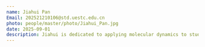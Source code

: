 ```yaml
---
name: Jiahui Pan
Email: 202521210106@std.uestc.edu.cn
photo: people/master/photo/Jiahui_Pan.jpg
date: 2025-09-01
description: Jiahui is dedicated to applying molecular dynamics to study battery materials, aiming to deepen the understanding of electrochemical processes and improve battery performance.
---
```

